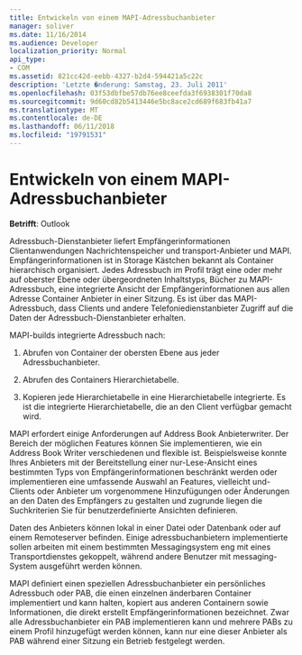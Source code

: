 ```yaml
---
title: Entwickeln von einem MAPI-Adressbuchanbieter
manager: soliver
ms.date: 11/16/2014
ms.audience: Developer
localization_priority: Normal
api_type:
- COM
ms.assetid: 821cc42d-eebb-4327-b2d4-594421a5c22c
description: 'Letzte �nderung: Samstag, 23. Juli 2011'
ms.openlocfilehash: 03f53dbfbe57db76ee8ceefda3f6938301f70da8
ms.sourcegitcommit: 9d60cd82b5413446e5bc8ace2cd689f683fb41a7
ms.translationtype: MT
ms.contentlocale: de-DE
ms.lasthandoff: 06/11/2018
ms.locfileid: "19791531"
---
```

# <a name="developing-a-mapi-address-book-provider"></a>Entwickeln von einem MAPI-Adressbuchanbieter

  
  
**Betrifft**: Outlook 
  
Adressbuch-Dienstanbieter liefert Empfängerinformationen Clientanwendungen Nachrichtenspeicher und transport-Anbieter und MAPI. Empfängerinformationen ist in Storage Kästchen bekannt als Container hierarchisch organisiert. Jedes Adressbuch im Profil trägt eine oder mehr auf oberster Ebene oder übergeordneten Inhaltstyps, Bücher zu MAPI-Adressbuch, eine integrierte Ansicht der Empfängerinformationen aus allen Adresse Container Anbieter in einer Sitzung. Es ist über das MAPI-Adressbuch, dass Clients und andere Telefoniedienstanbieter Zugriff auf die Daten der Adressbuch-Dienstanbieter erhalten.
  
MAPI-builds integrierte Adressbuch nach:
  
1. Abrufen von Container der obersten Ebene aus jeder Adressbuchanbieter.
    
2. Abrufen des Containers Hierarchietabelle. 
    
3. Kopieren jede Hierarchietabelle in eine Hierarchietabelle integrierte. Es ist die integrierte Hierarchietabelle, die an den Client verfügbar gemacht wird. 
    
MAPI erfordert einige Anforderungen auf Address Book Anbieterwriter. Der Bereich der möglichen Features können Sie implementieren, wie ein Address Book Writer verschiedenen und flexible ist. Beispielsweise konnte Ihres Anbieters mit der Bereitstellung einer nur-Lese-Ansicht eines bestimmten Typs von Empfängerinformationen beschränkt werden oder implementieren eine umfassende Auswahl an Features, vielleicht und-Clients oder Anbieter um vorgenommene Hinzufügungen oder Änderungen an den Daten des Empfängers zu gestalten und zugrunde liegen die Suchkriterien Sie für benutzerdefinierte Ansichten definieren. 
  
Daten des Anbieters können lokal in einer Datei oder Datenbank oder auf einem Remoteserver befinden. Einige adressbuchanbietern implementierte sollen arbeiten mit einem bestimmten Messagingsystem eng mit eines Transportdienstes gekoppelt, während andere Benutzer mit messaging-System ausgeführt werden können.
  
MAPI definiert einen speziellen Adressbuchanbieter ein persönliches Adressbuch oder PAB, die einen einzelnen änderbaren Container implementiert und kann halten, kopiert aus anderen Containern sowie Informationen, die direkt erstellt Empfängerinformationen bezeichnet. Zwar alle Adressbuchanbieter ein PAB implementieren kann und mehrere PABs zu einem Profil hinzugefügt werden können, kann nur eine dieser Anbieter als PAB während einer Sitzung ein Betrieb festgelegt werden. 
  

